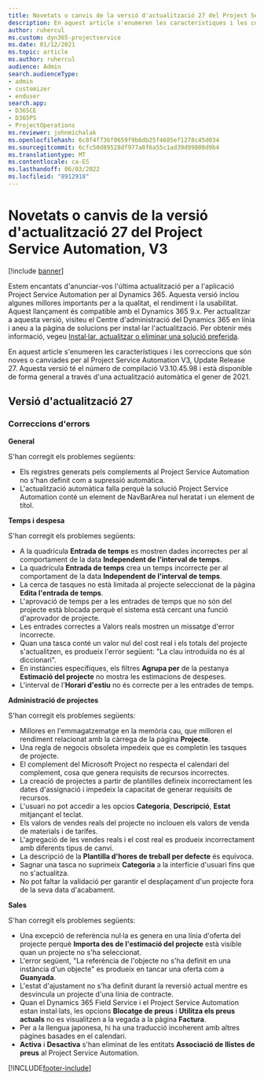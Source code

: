 ```yaml
---
title: Novetats o canvis de la versió d'actualització 27 del Project Service Automation, V3
description: En aquest article s'enumeren les característiques i les correccions que estan disponibles a la versió 27, V3.
author: ruhercul
ms.custom: dyn365-projectservice
ms.date: 01/12/2021
ms.topic: article
ms.author: ruhercul
audience: Admin
search.audienceType:
- admin
- customizer
- enduser
search.app:
- D365CE
- D365PS
- ProjectOperations
ms.reviewer: johnmichalak
ms.openlocfilehash: 6c8f4f736f0659f9b6db25f4685ef1278c45d034
ms.sourcegitcommit: 6cfc50d89528df977a8f6a55c1ad39d99800d9b4
ms.translationtype: MT
ms.contentlocale: ca-ES
ms.lasthandoff: 06/03/2022
ms.locfileid: "8912918"
---
```

# <a name="whats-new-or-changed-in-project-service-automation-update-release-27-v3"></a>Novetats o canvis de la versió d'actualització 27 del Project Service Automation, V3

[!include [banner](../includes/psa-now-project-operations.md)]

Estem encantats d'anunciar-vos l'última actualització per a l'aplicació Project Service Automation per al Dynamics 365. Aquesta versió inclou algunes millores importants per a la qualitat, el rendiment i la usabilitat. Aquest llançament és compatible amb el Dynamics 365 9.x. Per actualitzar a aquesta versió, visiteu el Centre d'administració del Dynamics 365 en línia i aneu a la pàgina de solucions per instal·lar l'actualització. Per obtenir més informació, vegeu [Instal·lar, actualitzar o eliminar una solució preferida](/power-platform/admin/install-remove-preferred-solution).

En aquest article s'enumeren les característiques i les correccions que són noves o canviades per al Project Service Automation V3, Update Release 27. Aquesta versió té el número de compilació V3.10.45.98 i està disponible de forma general a través d'una actualització automàtica el gener de 2021.

## <a name="update-release-27"></a>Versió d'actualització 27

### <a name="bug-fixes"></a>Correccions d'errors

**General**

S'han corregit els problemes següents:

- Els registres generats pels complements al Project Service Automation no s'han definit com a supressió automàtica.
- L'actualització automàtica falla perquè la solució Project Service Automation conté un element de NavBarArea nul heratat i un element de títol.

**Temps i despesa**

S'han corregit els problemes següents:

- A la quadrícula **Entrada de temps** es mostren dades incorrectes per al comportament de la data **Independent de l'interval de temps**.
- La quadrícula **Entrada de temps** crea un temps incorrecte per al comportament de la data **Independent de l'interval de temps**.
- La cerca de tasques no està limitada al projecte seleccionat de la pàgina **Edita l'entrada de temps**.
- L'aprovació de temps per a les entrades de temps que no són del projecte està blocada perquè el sistema està cercant una funció d'aprovador de projecte.
- Les entrades correctes a Valors reals mostren un missatge d'error incorrecte.
- Quan una tasca conté un valor nul del cost real i els totals del projecte s'actualitzen, es produeix l'error següent: "La clau introduïda no és al diccionari".
- En instàncies específiques, els filtres **Agrupa per** de la pestanya **Estimació del projecte** no mostra les estimacions de despeses.
- L'interval de l'**Horari d'estiu** no és correcte per a les entrades de temps.

**Administració de projectes**

S'han corregit els problemes següents:

- Millores en l'emmagatzematge en la memòria cau, que milloren el rendiment relacionat amb la càrrega de la pàgina **Projecte**.
- Una regla de negocis obsoleta impedeix que es completin les tasques de projecte.
- El complement del Microsoft Project no respecta el calendari del complement, cosa que genera requisits de recursos incorrectes.
- La creació de projectes a partir de plantilles defineix incorrectament les dates d'assignació i impedeix la capacitat de generar requisits de recursos.
- L'usuari no pot accedir a les opcios **Categoria**, **Descripció**, **Estat** mitjançant el teclat.
- Els valors de vendes reals del projecte no inclouen els valors de venda de materials i de tarifes.
- L'agregació de les vendes reals i el cost real es produeix incorrectament amb diferents tipus de canvi.
- La descripció de la **Plantilla d'hores de treball per defecte** és equívoca.
- Sagnar una tasca no suprimeix **Categoria** a la interfície d'usuari fins que no s'actualitza.
- No pot faltar la validació per garantir el desplaçament d'un projecte fora de la seva data d'acabament.

**Sales**

S'han corregit els problemes següents:

- Una excepció de referència nul·la es genera en una línia d'oferta del projecte perquè **Importa des de l'estimació del projecte** està visible quan un projecte no s'ha seleccionat.
- L'error següent, "La referència de l'objecte no s'ha definit en una instància d'un objecte" es produeix en tancar una oferta com a **Guanyada**.
- L'estat d'ajustament no s'ha definit durant la reversió actual mentre es desvincula un projecte d'una línia de contracte.
- Quan el Dynamics 365 Field Service i el Project Service Automation estan instal·lats, les opcions **Blocatge de preus** i **Utilitza els preus actuals** no es visualitzen a la vegada a la pàgina **Factura**.
- Per a la llengua japonesa, hi ha una traducció incoherent amb altres pàgines basades en el calendari.
- **Activa** i **Desactiva** s'han eliminat de les entitats **Associació de llistes de preus** al Project Service Automation.


[!INCLUDE[footer-include](../includes/footer-banner.md)]
